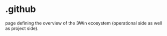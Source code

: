 # .github
page defining the overview of the 3Win ecosystem (operational side as well as project side).
